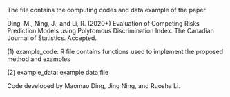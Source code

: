 The file contains the computing codes and data example of the paper

Ding, M., Ning, J., and Li, R. (2020+) Evaluation of Competing Risks Prediction Models using Polytomous Discrimination Index. The Canadian Journal of Statistics. Accepted.

(1) example_code: R file contains functions used to implement the proposed method and examples

(2) example_data: example data file

Code developed by Maomao Ding, Jing Ning, and Ruosha Li.
